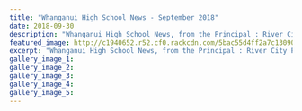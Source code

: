```yaml
---
title: "Whanganui High School News - September 2018"
date: 2018-09-30
description: "Whanganui High School News, from the Principal : River City Press, September 2018..."
featured_image: http://c1940652.r52.cf0.rackcdn.com/5bac55d4ff2a7c130900016d/WEBSITE-CREST-used-SEPT-2017.jpg
excerpt: "Whanganui High School News, from the Principal : River City Press, September 2018."
gallery_image_1: 
gallery_image_2: 
gallery_image_3: 
gallery_image_4: 
gallery_image_5: 
---
```

